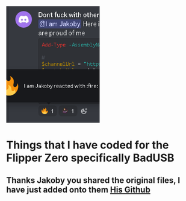 <picture>
    <img
        alt="Jakoby saw this"
        src="https://github.com/itsweekly/FlipperZero-Bad-Polar/blob/main/JakobyFire.png">
</picture>

# Things that I have coded for the Flipper Zero specifically BadUSB
## Thanks Jakoby you shared the original files, I have just added onto them [His Github](https://github.com/I-Am-Jakoby)